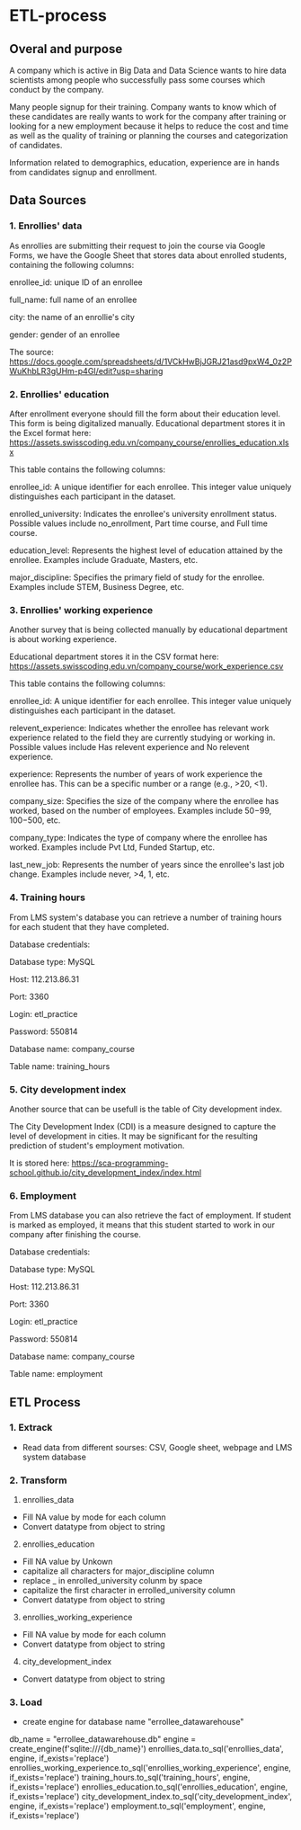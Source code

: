 # ETL-process
## Overal and purpose
A company which is active in Big Data and Data Science wants to hire data scientists among people who successfully pass some courses which conduct by the company.

Many people signup for their training. Company wants to know which of these candidates are really wants to work for the company after training or looking for a new employment because it helps to reduce the cost and time as well as the quality of training or planning the courses and categorization of candidates.

Information related to demographics, education, experience are in hands from candidates signup and enrollment.

## Data Sources
### 1. Enrollies' data
As enrollies are submitting their request to join the course via Google Forms, we have the Google Sheet that stores data about enrolled students, containing the following columns:

enrollee_id: unique ID of an enrollee

full_name: full name of an enrollee

city: the name of an enrollie's city

gender: gender of an enrollee

The source: https://docs.google.com/spreadsheets/d/1VCkHwBjJGRJ21asd9pxW4_0z2PWuKhbLR3gUHm-p4GI/edit?usp=sharing

### 2. Enrollies' education
After enrollment everyone should fill the form about their education level. This form is being digitalized manually. Educational department stores it in the Excel format here: https://assets.swisscoding.edu.vn/company_course/enrollies_education.xlsx

This table contains the following columns:

enrollee_id: A unique identifier for each enrollee. This integer value uniquely distinguishes each participant in the dataset.

enrolled_university: Indicates the enrollee's university enrollment status. Possible values include no_enrollment, Part time course, and Full time course.

education_level: Represents the highest level of education attained by the enrollee. Examples include Graduate, Masters, etc.

major_discipline: Specifies the primary field of study for the enrollee. Examples include STEM, Business Degree, etc.

### 3. Enrollies' working experience
Another survey that is being collected manually by educational department is about working experience.

Educational department stores it in the CSV format here: https://assets.swisscoding.edu.vn/company_course/work_experience.csv

This table contains the following columns:

enrollee_id: A unique identifier for each enrollee. This integer value uniquely distinguishes each participant in the dataset.

relevent_experience: Indicates whether the enrollee has relevant work experience related to the field they are currently studying or working in. Possible values include Has relevent experience and No relevent experience.

experience: Represents the number of years of work experience the enrollee has. This can be a specific number or a range (e.g., >20, <1).

company_size: Specifies the size of the company where the enrollee has worked, based on the number of employees. Examples include 50−99, 100−500, etc.

company_type: Indicates the type of company where the enrollee has worked. Examples include Pvt Ltd, Funded Startup, etc.

last_new_job: Represents the number of years since the enrollee's last job change. Examples include never, >4, 1, etc.

### 4. Training hours
From LMS system's database you can retrieve a number of training hours for each student that they have completed.

Database credentials:

Database type: MySQL

Host: 112.213.86.31

Port: 3360

Login: etl_practice

Password: 550814

Database name: company_course

Table name: training_hours

### 5. City development index
Another source that can be usefull is the table of City development index.

The City Development Index (CDI) is a measure designed to capture the level of development in cities. It may be significant for the resulting prediction of student's employment motivation.

It is stored here: https://sca-programming-school.github.io/city_development_index/index.html

### 6. Employment
From LMS database you can also retrieve the fact of employment. If student is marked as employed, it means that this student started to work in our company after finishing the course.

Database credentials:

Database type: MySQL

Host: 112.213.86.31

Port: 3360

Login: etl_practice

Password: 550814

Database name: company_course

Table name: employment

## ETL Process
### 1. Extrack
- Read data from different sourses: CSV, Google sheet, webpage and LMS system database
### 2. Transform
1.  enrollies_data
  - Fill NA value by mode for each column
  - Convert datatype from object to string
2.  enrollies_education
  - Fill NA value by Unkown
  - capitalize all characters for major_discipline column
  - replace _ in enrolled_university colunm by space
  - capitalize the first character in errolled_university column
  - Convert datatype from object to string
3.  enrollies_working_experience
  - Fill NA value by mode for each column
  - Convert datatype from object to string
4.  city_development_index
  - Convert datatype from object to string
### 3. Load

- create engine for database name "errollee_datawarehouse"
  
db_name = "errollee_datawarehouse.db"
engine = create_engine(f'sqlite:///{db_name}')
enrollies_data.to_sql('enrollies_data', engine, if_exists='replace')
enrollies_working_experience.to_sql('enrollies_working_experience', engine, if_exists='replace')
training_hours.to_sql('training_hours', engine, if_exists='replace')
enrollies_education.to_sql('enrollies_education', engine, if_exists='replace')
city_development_index.to_sql('city_development_index', engine, if_exists='replace')
employment.to_sql('employment', engine, if_exists='replace')
